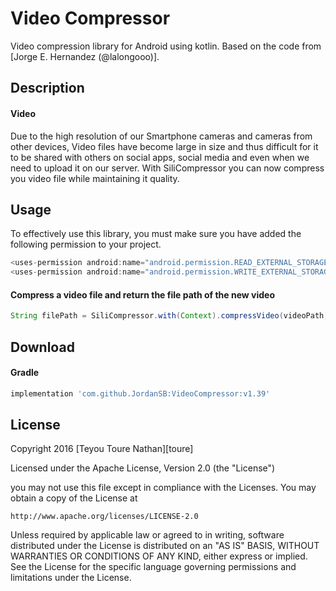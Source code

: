 # Video Compressor
Video compression library for Android using kotlin. Based on the code from [Jorge E. Hernandez (@lalongooo)].


Description
--------
#### Video
Due to the high resolution of our Smartphone cameras and cameras from other devices, Video files have become large in size and thus difficult for it to be shared with others on social apps, social media and even when we need to upload it on our server. With SiliCompressor you can now compress you video file while maintaining it quality.


Usage
--------
To effectively use this library, you must make sure you have added the following permission to your project.
```java
<uses-permission android:name="android.permission.READ_EXTERNAL_STORAGE"/>
<uses-permission android:name="android.permission.WRITE_EXTERNAL_STORAGE"/>
```
#### Compress a video file and return the file path of the new video
```java
String filePath = SiliCompressor.with(Context).compressVideo(videoPath, destinationDirectory);
```

Download
--------
#### Gradle
```groovy
implementation 'com.github.JordanSB:VideoCompressor:v1.39'
```

License
--------
Copyright 2016 [Teyou Toure Nathan][toure]

Licensed under the Apache License, Version 2.0 (the "License")

you may not use this file except in compliance with the Licenses.
You may obtain a copy of the License at

    http://www.apache.org/licenses/LICENSE-2.0

Unless required by applicable law or agreed to in writing, software
distributed under the License is distributed on an "AS IS" BASIS,
WITHOUT WARRANTIES OR CONDITIONS OF ANY KIND, either express or implied.
See the License for the specific language governing permissions and
limitations under the License.
